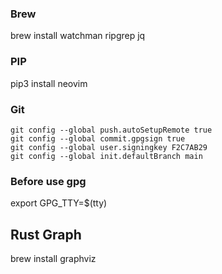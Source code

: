### Brew
brew install watchman ripgrep jq

### PIP
pip3 install neovim

### Git
```
git config --global push.autoSetupRemote true
git config --global commit.gpgsign true
git config --global user.signingkey F2C7AB29
git config --global init.defaultBranch main
```
### Before use gpg
export GPG_TTY=$(tty)

## Rust Graph
brew install graphviz
